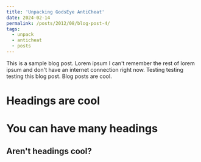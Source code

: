 ```yaml
---
title: 'Unpacking GodsEye AntiCheat'
date: 2024-02-14
permalink: /posts/2012/08/blog-post-4/
tags:
  - unpack
  - anticheat
  - posts
---
```


This is a sample blog post. Lorem ipsum I can't remember the rest of lorem ipsum and don't have an internet connection right now. Testing testing testing this blog post. Blog posts are cool.

Headings are cool
======

You can have many headings
======

Aren't headings cool?
------